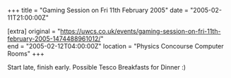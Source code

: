 +++
title = "Gaming Session on Fri 11th February 2005"
date = "2005-02-11T21:00:00Z"

[extra]
original = "https://uwcs.co.uk/events/gaming-session-on-fri-11th-february-2005-1474488961012/"    
end = "2005-02-12T04:00:00Z"
location = "Physics Concourse Computer Rooms"
+++

Start late, finish early. Possible Tesco Breakfasts for Dinner :)

